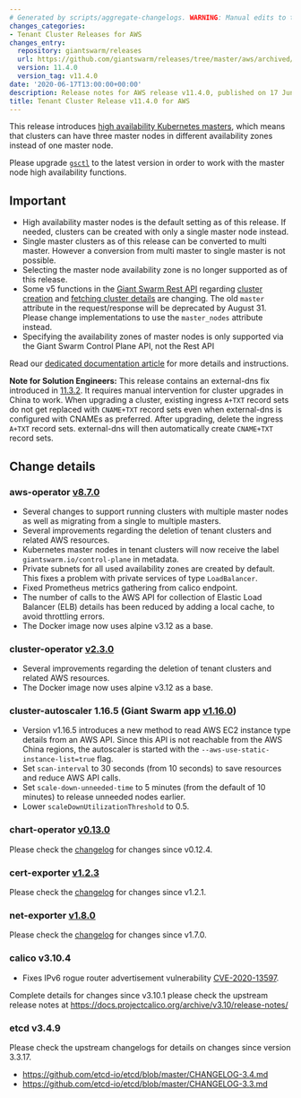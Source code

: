 ```yaml
---
# Generated by scripts/aggregate-changelogs. WARNING: Manual edits to this files will be overwritten.
changes_categories:
- Tenant Cluster Releases for AWS
changes_entry:
  repository: giantswarm/releases
  url: https://github.com/giantswarm/releases/tree/master/aws/archived/v11.4.0
  version: 11.4.0
  version_tag: v11.4.0
date: '2020-06-17T13:00:00+00:00'
description: Release notes for AWS release v11.4.0, published on 17 June 2020, 13:00
title: Tenant Cluster Release v11.4.0 for AWS
---
```


This release introduces [high availability Kubernetes masters](https://docs.giantswarm.io/basics/ha-masters/),
which means that clusters can have three master nodes in different availability zones
instead of one master node.

Please upgrade [`gsctl`](https://docs.giantswarm.io/reference/gsctl/#install) to the latest
version in order to work with the master node high availability functions.

## Important

- High availability master nodes is the default setting as of this release. If needed,
  clusters can be created with only a single master node instead.
- Single master clusters as of this release can be converted to multi master. However
  a conversion from multi master to single master is not possible.
- Selecting the master node availability zone is no longer supported as of this release.
- Some v5 functions in the [Giant Swarm Rest API](https://docs.giantswarm.io/api/) regarding
  [cluster creation](https://docs.giantswarm.io/api/#operation/addClusterV5) and [fetching
  cluster details](https://docs.giantswarm.io/api/#operation/getClusterV5) are changing.
  The old `master` attribute in the request/response will be deprecated by August 31.
  Please change implementations to use the `master_nodes` attribute instead.
- Specifying the availability zones of master nodes is only supported via the Giant Swarm
  Control Plane API, not the Rest API

Read our [dedicated documentation article](https://docs.giantswarm.io/basics/ha-masters/)
for more details and instructions.

**Note for Solution Engineers:** This release contains an external-dns fix introduced in
[11.3.2](https://github.com/giantswarm/releases/blob/master/aws/v11.3.2/release-notes.md).
It requires manual intervention for cluster upgrades in China to work. When upgrading a
cluster, existing ingress `A+TXT` record sets do not get replaced with `CNAME+TXT` record sets
even when external-dns is configured with CNAMEs as preferred. After upgrading, delete the
ingress `A+TXT` record sets. external-dns will then automatically create `CNAME+TXT` record
sets.

## Change details

### aws-operator [v8.7.0](https://github.com/giantswarm/aws-operator/releases/tag/v8.7.0)

- Several changes to support running clusters with multiple master nodes as well as migrating
  from a single to multiple masters.
- Several improvements regarding the deletion of tenant clusters and related AWS resources.
- Kubernetes master nodes in tenant clusters will now receive the label
  `giantswarm.io/control-plane` in metadata.
- Private subnets for all used availability zones are created by default. This fixes a problem
  with private services of type `LoadBalancer`.
- Fixed Prometheus metrics gathering from calico endpoint.
- The number of calls to the AWS API for collection of Elastic Load Balancer (ELB) details
  has been reduced by adding a local cache, to avoid throttling errors.
- The Docker image now uses alpine v3.12 as a base.

### cluster-operator [v2.3.0](https://github.com/giantswarm/cluster-operator/releases/tag/v2.3.0)

- Several improvements regarding the deletion of tenant clusters and related AWS resources.
- The Docker image now uses alpine v3.12 as a base.

### cluster-autoscaler 1.16.5 (Giant Swarm app [v1.16.0](https://github.com/giantswarm/cluster-autoscaler-app/blob/master/CHANGELOG.md))

- Version v1.16.5 introduces a new method to read AWS EC2 instance type details from an AWS API.
  Since this API is not reachable from the AWS China regions, the autoscaler is started with the
  `--aws-use-static-instance-list=true` flag.
- Set `scan-interval` to 30 seconds (from 10 seconds) to save resources and reduce AWS API calls.
- Set `scale-down-unneeded-time` to 5 minutes (from the default of 10 minutes) to release unneeded
  nodes earlier.
- Lower `scaleDownUtilizationThreshold` to 0.5.

### chart-operator [v0.13.0](https://github.com/giantswarm/chart-operator/releases/tag/v0.13.0)

Please check the [changelog](https://github.com/giantswarm/chart-operator/blob/master/CHANGELOG.md)
for changes since v0.12.4.

### cert-exporter [v1.2.3](https://github.com/giantswarm/cert-exporter/releases/tag/v1.2.3)

Please check the [changelog](https://github.com/giantswarm/cert-exporter/blob/master/CHANGELOG.md)
for changes since v1.2.1.

### net-exporter [v1.8.0](https://github.com/giantswarm/net-exporter/releases/tag/v1.8.0)

Please check the [changelog](https://github.com/giantswarm/net-exporter/blob/master/CHANGELOG.md)
for changes since v1.7.0.

### calico v3.10.4

- Fixes IPv6 rogue router advertisement vulnerability
  [CVE-2020-13597](https://cve.mitre.org/cgi-bin/cvename.cgi?name=CVE-2020-13597).

Complete details for changes since v3.10.1 please check the upstream release notes at
https://docs.projectcalico.org/archive/v3.10/release-notes/

### etcd v3.4.9

Please check the upstream changelogs for details on changes since version 3.3.17.

- https://github.com/etcd-io/etcd/blob/master/CHANGELOG-3.4.md
- https://github.com/etcd-io/etcd/blob/master/CHANGELOG-3.3.md
